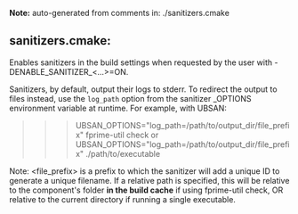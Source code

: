 **Note:** auto-generated from comments in: ./sanitizers.cmake

## sanitizers.cmake:

Enables sanitizers in the build settings when requested by the user with -DENABLE_SANITIZER_<...>=ON.

Sanitizers, by default, output their logs to stderr. To redirect the output to files instead, use the
`log_path` option from the sanitizer <SAN>_OPTIONS environment variable at runtime. For example, with UBSAN:
>>> UBSAN_OPTIONS="log_path=/path/to/output_dir/file_prefix" fprime-util check
or
>>> UBSAN_OPTIONS="log_path=/path/to/output_dir/file_prefix" ./path/to/executable

Note: <file_prefix> is a prefix to which the sanitizer will add a unique ID to generate a unique filename.
If a relative path is specified, this will be relative to the component's folder **in the build cache**
if using fprime-util check, OR relative to the current directory if running a single executable.


